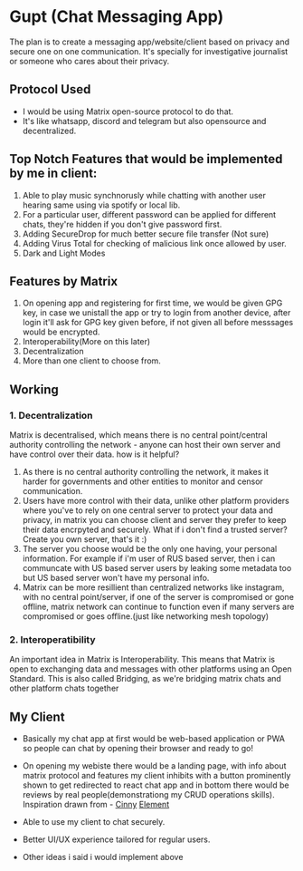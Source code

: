 #  Gupt (Chat Messaging App) 
The plan is to create a messaging app/website/client based on privacy and secure one on one communication.
It's specially for investigative journalist or someone who cares about their privacy.

## Protocol Used 
- I would be using Matrix open-source protocol to do that. 
- It's like whatsapp, discord and telegram but also opensource and decentralized. 

## Top Notch Features that would be implemented by me in client:
1. Able to play music synchnorusly while chatting with another user hearing same using via spotify or local lib. 
2. For a particular user, different password can be applied for different chats, they're hidden if you don't give password first.
3. Adding SecureDrop for much better secure file transfer (Not sure)
4. Adding Virus Total for checking of malicious link once allowed by user.
5. Dark and Light Modes 

## Features by Matrix
1. On opening app and registering for first time, we would be given GPG key, in case we unistall the app or try to login from another device, after login it'll ask for GPG key given before, if not given all before messsages would be encrypted.
2. Interoperability(More on this later)
3. Decentralization 
4. More than one client to choose from.

## Working

### 1. Decentralization
Matrix is decentralised, which means there is no central point/central authority controlling the network - anyone can host their own server and have control over their data. how is it helpful? 

1. As there is no central authority controlling the network, it makes it harder for governments and other entities to monitor and censor communication. 
2. Users have more control with their data, unlike other platform providers where you've to rely on one central server to protect your data and privacy, in  matrix you can choose client and server they prefer to keep their data encrpyted and securely. What if i don't find a trusted server? Create you own server, that's it :)
3. The server you choose would be the only one having, your personal information. For example if i'm user of RUS based server, then i can communcate with US based server users by leaking some metadata too but US based server won't have my personal info. 
4. Matrix can be more resillient than centralized networks like instagram, with no central point/server, if one of the server is compromised or gone offline, matrix network can continue to function even if many servers are compromised or goes offline.(just like networking mesh topology)

### 2. Interoperatibility
An important idea in Matrix is Interoperability. This means that Matrix is open to exchanging data and messages with other platforms using an Open Standard. This is also called Bridging, as we're bridging matrix chats and other platform chats together

## My Client 
- Basically my chat app at first would be web-based application or PWA so people can chat by opening their browser and ready to go!

- On opening my webiste there would be a landing page, with info about matrix protocol and features my client inhibits with a button prominently shown to get redirected to react chat app and in bottom there would be reviews by real people(demonstrationg my CRUD operations skills).
Inspiration drawn from - 
[Cinny](https://cinny.in/)
[Element](https://element.io/)

- Able to use my client to chat securely. 
- Better UI/UX experience tailored for regular users.
- Other ideas i said i would implement above
